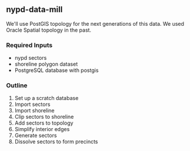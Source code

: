 ## nypd-data-mill

We'll use PostGIS topology for the next generations of this data. We used Oracle Spatial topology in the past.

### Required Inputs

* nypd sectors
* shoreline polygon dataset
* PostgreSQL database with postgis 

### Outline

1. Set up a scratch database
2. Import sectors
3. Import shoreline
4. Clip sectors to shoreline
5. Add sectors to topology
6. Simplify interior edges
7. Generate sectors
8. Dissolve sectors to form precincts



